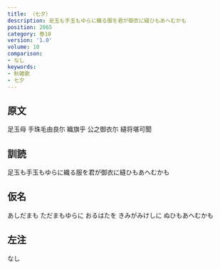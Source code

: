 ```yaml
---
title: （七夕）
description: 足玉も手玉もゆらに織る服を君が御衣に縫ひもあへむかも
position: 2065
category: 巻10
version: '1.0'
volume: 10
comparison:
- なし
keywords:
- 秋雑歌
- 七夕
---
```


## 原文

足玉母 手珠毛由良尓 織旗乎 公之御衣尓 縫将堪可聞

## 訓読

足玉も手玉もゆらに織る服を君が御衣に縫ひもあへむかも

## 仮名

あしだまも ただまもゆらに おるはたを きみがみけしに ぬひもあへむかも

## 左注

なし
